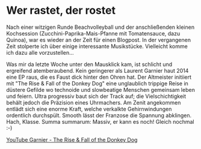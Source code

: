 # Wer rastet, der rostet

Nach einer witzigen Runde Beachvolleyball und der anschließenden kleinen Kochsession (Zucchini-Paprika-Mais-Pfanne mit Tomatensauce, dazu Quinoa), war es wieder an der Zeit für einen Blogpost. In der vergangenen Zeit stolperte ich über einige interessante Musikstücke. Vielleicht komme ich dazu alle vorzustellen...

Was mir da letzte Woche unter den Mausklick kam, ist schlicht und ergreifend atemberaubend. Kein geringerer als Laurent Garnier haut 2014 eine EP raus, die es Faust dick hinter den Ohren hat. Der Altmeister initiiert mit "The Rise & Fall of the Donkey Dog" eine unglaublich trippige Reise in düstere Gefilde wo technoide und slowbeatige Menschen gemeinsam leben und feiern. Ultra progressiv baut sich der Track auf; die Vielschichtigkeit behält jedoch die Präzision eines Uhrmachers. Am Zenit angekommen entlädt sich eine enorme Kraft, welche verkalkte Gehirnwindungen ordentlich durchspült. Smooth lässt der Franzose die Spannung abklingen. Hach, Klasse. Summa summarum: Massiv, er kann es noch! Gleich nochmal :-)

[YouTube Garnier - The Rise & Fall of the Donkey Dog](https://www.youtube.com/watch?v=LNTCiwQyQoc)
